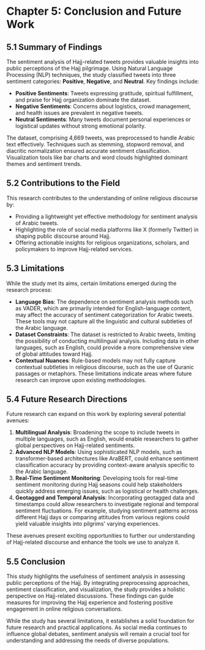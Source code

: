 # Chapter 5: Conclusion and Future Work

## 5.1 Summary of Findings
The sentiment analysis of Hajj-related tweets provides valuable insights into public perceptions of the Hajj pilgrimage. Using Natural Language Processing (NLP) techniques, the study classified tweets into three sentiment categories: **Positive**, **Negative**, and **Neutral**. Key findings include:

- **Positive Sentiments**: Tweets expressing gratitude, spiritual fulfillment, and praise for Hajj organization dominate the dataset.
- **Negative Sentiments**: Concerns about logistics, crowd management, and health issues are prevalent in negative tweets.
- **Neutral Sentiments**: Many tweets document personal experiences or logistical updates without strong emotional polarity.

The dataset, comprising 4,669 tweets, was preprocessed to handle Arabic text effectively. Techniques such as stemming, stopword removal, and diacritic normalization ensured accurate sentiment classification. Visualization tools like bar charts and word clouds highlighted dominant themes and sentiment trends.

## 5.2 Contributions to the Field
This research contributes to the understanding of online religious discourse by:
- Providing a lightweight yet effective methodology for sentiment analysis of Arabic tweets.
- Highlighting the role of social media platforms like X (formerly Twitter) in shaping public discourse around Hajj.
- Offering actionable insights for religious organizations, scholars, and policymakers to improve Hajj-related services.

## 5.3 Limitations
While the study met its aims, certain limitations emerged during the research process:
- **Language Bias**: The dependence on sentiment analysis methods such as VADER, which are primarily intended for English-language content, may affect the accuracy of sentiment categorization for Arabic tweets. These tools may not capture all the linguistic and cultural subtleties of the Arabic language.
- **Dataset Constraints**: The dataset is restricted to Arabic tweets, limiting the possibility of conducting multilingual analysis. Including data in other languages, such as English, could provide a more comprehensive view of global attitudes toward Hajj.
- **Contextual Nuances**: Rule-based models may not fully capture contextual subtleties in religious discourse, such as the use of Quranic passages or metaphors. These limitations indicate areas where future research can improve upon existing methodologies.

## 5.4 Future Research Directions
Future research can expand on this work by exploring several potential avenues:
1. **Multilingual Analysis**: Broadening the scope to include tweets in multiple languages, such as English, would enable researchers to gather global perspectives on Hajj-related sentiments.
2. **Advanced NLP Models**: Using sophisticated NLP models, such as transformer-based architectures like AraBERT, could enhance sentiment classification accuracy by providing context-aware analysis specific to the Arabic language.
3. **Real-Time Sentiment Monitoring**: Developing tools for real-time sentiment monitoring during Hajj seasons could help stakeholders quickly address emerging issues, such as logistical or health challenges.
4. **Geotagged and Temporal Analysis**: Incorporating geotagged data and timestamps could allow researchers to investigate regional and temporal sentiment fluctuations. For example, studying sentiment patterns across different Hajj days or comparing attitudes from various regions could yield valuable insights into pilgrims' varying experiences.

These avenues present exciting opportunities to further our understanding of Hajj-related discourse and enhance the tools we use to analyze it.

## 5.5 Conclusion
This study highlights the usefulness of sentiment analysis in assessing public perceptions of the Hajj. By integrating preprocessing approaches, sentiment classification, and visualization, the study provides a holistic perspective on Hajj-related discussions. These findings can guide measures for improving the Hajj experience and fostering positive engagement in online religious conversations.

While the study has several limitations, it establishes a solid foundation for future research and practical applications. As social media continues to influence global debates, sentiment analysis will remain a crucial tool for understanding and addressing the needs of diverse populations.

